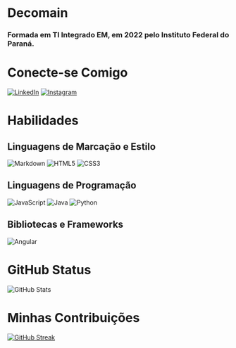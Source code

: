 # Decomain
### Formada em TI Integrado EM, em 2022 pelo Instituto Federal do Paraná.

# Conecte-se Comigo
[![LinkedIn](https://img.shields.io/badge/LinkedIn-000?style=for-the-badge&logo=linkedin&logoColor=0E76A8)](https://www.linkedin.com/in/karine-biskoski-decomain-52693b226/) [![Instagram](https://img.shields.io/badge/Instagram-000?style=for-the-badge&logo=instagram)](https://www.instagram.com/decomain/)

# Habilidades
## Linguagens de Marcação e Estilo 
![Markdown](https://img.shields.io/badge/Markdown-000?style=for-the-badge&logo=markdown) 	![HTML5](https://img.shields.io/badge/HTML5-000?style=for-the-badge&logo=html5) ![CSS3](https://img.shields.io/badge/CSS3-000?style=for-the-badge&logo=css3&logoColor=264CE4)
## Linguagens de Programação
![JavaScript](https://img.shields.io/badge/JavaScript-000?style=for-the-badge&logo=javascript) ![Java](https://img.shields.io/badge/Java-000?style=for-the-badge&logo=java)
 ![Python](https://img.shields.io/badge/Python-000?style=for-the-badge&logo=python)
## Bibliotecas e Frameworks
![Angular](https://img.shields.io/badge/Angular-000?style=for-the-badge&logo=angular&logoColor=C3002F)



# GitHub Status
![GitHub Stats](https://github-readme-stats.vercel.app/api?username=decomain&theme=transparent&bg_color=000&border_color=30A3DC&show_icons=true&icon_color=30A3DC&title_color=E94D5F&text_color=FFF)

# Minhas Contribuições
[![GitHub Streak](https://streak-stats.demolab.com/?user=decomain&theme=bear&background=000&border=30A3DC&dates=FFF)](https://git.io/streak-stats)
